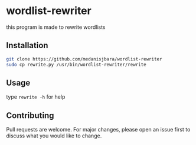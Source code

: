 # wordlist-rewriter
this program is made to rewrite wordlists

## Installation

```bash
git clone https://github.com/medanisjbara/wordlist-rewriter
sudo cp rewrite.py /usr/bin/wordlist-rewriter/rewrite
```

## Usage

type `rewrite -h` for help


## Contributing
Pull requests are welcome. For major changes, please open an issue first to discuss what you would like to change.
